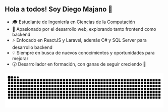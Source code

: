 ## Hola a todos! Soy Diego Majano 👋

<!--
**DiegoMajano/DiegoMajano** is a ✨ _special_ ✨ repository because its `README.md` (this file) appears on your GitHub profile.

Here are some ideas to get you started:

- 🔭 I’m currently working on ...
- 🌱 I’m currently learning ...
- 👯 I’m looking to collaborate on ...
- 🤔 I’m looking for help with ...
- 💬 Ask me about ...
- 📫 How to reach me: ...
- 😄 Pronouns: ...
- ⚡ Fun fact: ...
-->

- 🎓 Estudiante de Ingeniería en Ciencias de la Computación
- 🚀 Apasionado por el desarrollo web, explorando tanto frontend como backend
- ⚡ Enfocado en ReactJS y Laravel, además C# y SQL Server para desarrollo backend
- 💡 Siempre en busca de nuevos conocimientos y oportunidades para mejorar
- 🕝 Desarrollador en formación, con ganas de seguir creciendo 🚀

![Snake animation](https://raw.githubusercontent.com/DiegoMajano/DiegoMajano/output/github-contribution-grid-snake-dark.svg)
